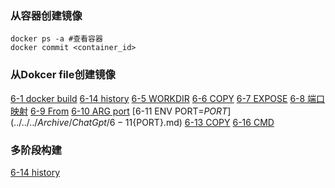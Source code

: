 ### 从容器创建镜像
```
docker ps -a #查看容器
docker commit <container_id>
```
### 从Dokcer file创建镜像
[6-1 docker build](../../../Archive/ChatGpt/6-1%20docker%20build.md)
[6-14 history](../../../Archive/ChatGpt/6-14%20history.md)
[6-5 WORKDIR](../../../Archive/ChatGpt/6-5%20WORKDIR.md)
[6-6 COPY](../../../ChatGpt/6-6%20COPY.md)
[6-7 EXPOSE](../../../Archive/ChatGpt/6-7%20EXPOSE.md)
[6-8 端口映射](../../../Archive/ChatGpt/6-8%20端口映射.md)
[6-9 From](../../../Archive/ChatGpt/6-9%20From.md)
[6-10 ARG port](../../../Archive/ChatGpt/6-10%20ARG%20port.md)
[6-11 ENV PORT=${PORT}](../../../Archive/ChatGpt/6-11%20ENV%20PORT=${PORT}.md)
[6-13 COPY](../../../Archive/ChatGpt/6-13%20COPY.md)
[6-16 CMD](../../../Archive/ChatGpt/6-16%20CMD.md)
### 多阶段构建
[6-14 history](../../../Archive/ChatGpt/6-14%20history.md)
